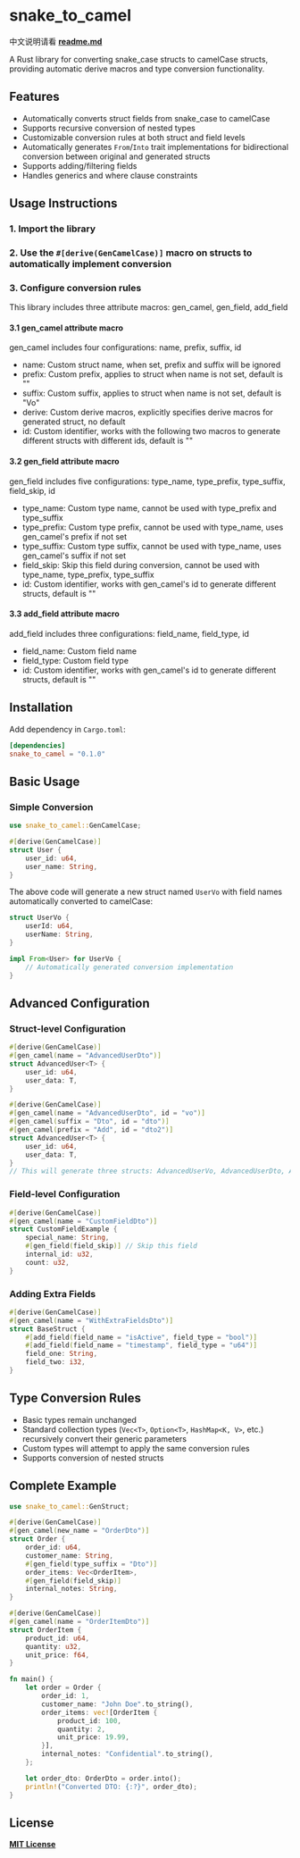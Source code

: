 # snake_to_camel
中文说明请看 **[readme.md](readme.md)**

A Rust library for converting snake_case structs to camelCase structs, providing automatic derive macros and type conversion functionality.

## Features
- Automatically converts struct fields from snake_case to camelCase
- Supports recursive conversion of nested types
- Customizable conversion rules at both struct and field levels
- Automatically generates `From`/`Into` trait implementations for bidirectional conversion between original and generated structs
- Supports adding/filtering fields
- Handles generics and where clause constraints

## Usage Instructions
### 1. Import the library
### 2. Use the `#[derive(GenCamelCase)]` macro on structs to automatically implement conversion
### 3. Configure conversion rules
This library includes three attribute macros: gen_camel, gen_field, add_field
#### 3.1 gen_camel attribute macro
gen_camel includes four configurations: name, prefix, suffix, id
 - name: Custom struct name, when set, prefix and suffix will be ignored
 - prefix: Custom prefix, applies to struct when name is not set, default is ""
 - suffix: Custom suffix, applies to struct when name is not set, default is "Vo"
 - derive: Custom derive macros, explicitly specifies derive macros for generated struct, no default
 - id: Custom identifier, works with the following two macros to generate different structs with different ids, default is ""
#### 3.2 gen_field attribute macro
gen_field includes five configurations: type_name, type_prefix, type_suffix, field_skip, id
 - type_name: Custom type name, cannot be used with type_prefix and type_suffix
 - type_prefix: Custom type prefix, cannot be used with type_name, uses gen_camel's prefix if not set
 - type_suffix: Custom type suffix, cannot be used with type_name, uses gen_camel's suffix if not set
 - field_skip: Skip this field during conversion, cannot be used with type_name, type_prefix, type_suffix
 - id: Custom identifier, works with gen_camel's id to generate different structs, default is ""
#### 3.3 add_field attribute macro
add_field includes three configurations: field_name, field_type, id
 - field_name: Custom field name
 - field_type: Custom field type
 - id: Custom identifier, works with gen_camel's id to generate different structs, default is ""

## Installation
Add dependency in `Cargo.toml`:
```toml
[dependencies]
snake_to_camel = "0.1.0"
```

## Basic Usage

### Simple Conversion
```rust
use snake_to_camel::GenCamelCase;

#[derive(GenCamelCase)]
struct User {
    user_id: u64,
    user_name: String,
}
```

The above code will generate a new struct named `UserVo` with field names automatically converted to camelCase:
```rust
struct UserVo {
    userId: u64,
    userName: String,
}

impl From<User> for UserVo {
    // Automatically generated conversion implementation
}
```

## Advanced Configuration

### Struct-level Configuration
```rust
#[derive(GenCamelCase)]
#[gen_camel(name = "AdvancedUserDto")]
struct AdvancedUser<T> {
    user_id: u64,
    user_data: T,
}
```

```rust
#[derive(GenCamelCase)]
#[gen_camel(name = "AdvancedUserDto", id = "vo")]
#[gen_camel(suffix = "Dto", id = "dto")]
#[gen_camel(prefix = "Add", id = "dto2")]
struct AdvancedUser<T> {
    user_id: u64,
    user_data: T,
}
// This will generate three structs: AdvancedUserVo, AdvancedUserDto, AdvancedUserDto2
```

### Field-level Configuration
```rust
#[derive(GenCamelCase)]
#[gen_camel(name = "CustomFieldDto")]
struct CustomFieldExample {
    special_name: String,
    #[gen_field(field_skip)] // Skip this field
    internal_id: u32,
    count: u32,
}
```

### Adding Extra Fields
```rust
#[derive(GenCamelCase)]
#[gen_camel(name = "WithExtraFieldsDto")]
struct BaseStruct {
    #[add_field(field_name = "isActive", field_type = "bool")]
    #[add_field(field_name = "timestamp", field_type = "u64")]
    field_one: String,
    field_two: i32,
}
```

## Type Conversion Rules
- Basic types remain unchanged
- Standard collection types (`Vec<T>`, `Option<T>`, `HashMap<K, V>`, etc.) recursively convert their generic parameters
- Custom types will attempt to apply the same conversion rules
- Supports conversion of nested structs

## Complete Example
```rust
use snake_to_camel::GenStruct;

#[derive(GenCamelCase)]
#[gen_camel(new_name = "OrderDto")]
struct Order {
    order_id: u64,
    customer_name: String,
    #[gen_field(type_suffix = "Dto")]
    order_items: Vec<OrderItem>,
    #[gen_field(field_skip)]
    internal_notes: String,
}

#[derive(GenCamelCase)]
#[gen_camel(name = "OrderItemDto")]
struct OrderItem {
    product_id: u64,
    quantity: u32,
    unit_price: f64,
}

fn main() {
    let order = Order {
        order_id: 1,
        customer_name: "John Doe".to_string(),
        order_items: vec![OrderItem {
            product_id: 100,
            quantity: 2,
            unit_price: 19.99,
        }],
        internal_notes: "Confidential".to_string(),
    };

    let order_dto: OrderDto = order.into();
    println!("Converted DTO: {:?}", order_dto);
}
```

## License
**[MIT License](license)**